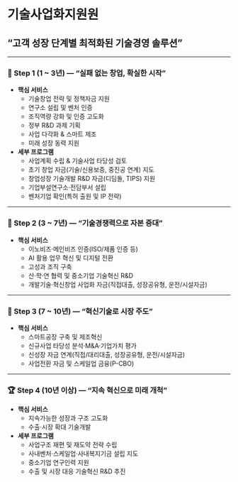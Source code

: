 #  기술사업화지원원
## “고객 성장 단계별 최적화된 기술경영 솔루션”

---

### 🚀 Step 1 (1 ~ 3년) ― “실패 없는 창업, 확실한 시작”
- **핵심 서비스**
  - 기술창업 전략 및 정책자금 지원  
  - 연구소 설립 및 벤처 인증  
  - 조직역량 강화 및 인증 고도화  
  - 정부 R&D 과제 기획  
  - 사업 다각화 & 스마트 제조  
  - 미래 성장 동력 지원  
- **세부 프로그램**
  - 사업계획 수립 & 기술사업 타당성 검토  
  - 초기 창업 자금(기술/신용보증, 중진공 연계) 지도  
  - 창업성장 기술개발 R&D 자금(디딤돌, TIPS) 지원  
  - 기업부설연구소·전담부서 설립  
  - 벤처기업 확인(특허 출원 및 IP 전략)  

---

### 🌱 Step 2 (3 ~ 7년) ― “기술경쟁력으로 자본 증대”
- **핵심 서비스**
  - 이노비즈·메인비즈 인증(ISO/제품 인증 등)  
  - AI 활용 업무 혁신 및 디지털 전환  
  - 고성과 조직 구축  
  - 산‧학‧연 협력 및 중소기업 기술혁신 R&D  
  - 개발기술·혁신창업 사업화 자금(직접대출, 성장공유형, 운전/시설자금)  

---

### 🌟 Step 3 (7 ~ 10년) ― “혁신기술로 시장 주도”
- **핵심 서비스**
  - 스마트공장 구축 및 제조혁신  
  - 신규사업 타당성 분석·M&A·기업가치 평가  
  - 신성장 자금 연계(직접/대리대출, 성장공유형, 운전/시설자금)  
  - 사업전환 자금 및 스케일업 금융(P-CBO)  

---

### 🏆 Step 4 (10년 이상) ― “지속 혁신으로 미래 개척”
- **핵심 서비스**
  - 지속가능한 성장과 구조 고도화  
  - 수출·시장 확대 기술개발  
- **세부 프로그램**
  - 사업구조 재편 및 재도약 전략 수립  
  - 사내벤처·스케일업·사내복지기금 설립 지도  
  - 중소기업 연구인력 지원  
  - 수출 및 시장 대응 기술혁신 R&D 추진  
